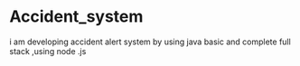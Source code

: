 # Accident_system
i am developing accident alert system by using java basic and complete full stack ,using node .js
